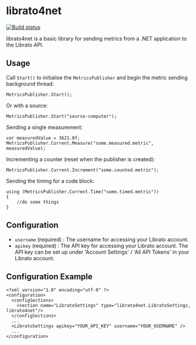 librato4net
===========

[![Build status](https://ci.appveyor.com/api/projects/status/v7wwdoeevkky7x55/branch/master?svg=true)](https://ci.appveyor.com/project/plmw/librato4net/branch/master)

librato4net is a basic library for sending metrics from a .NET application to the Librato API.

Usage
----

Call `Start()` to initialise the `MetricsPublisher` and begin the metric sending background thread:
```
MetricsPublisher.Start();
```

Or with a source:
```
MetricsPublisher.Start("source-computer");
```

Sending a single measurement:
```
var measuredValue = 3621.0f;
MetricsPublisher.Current.Measure("some.measured.metric", measuredValue);
```

Incrementing a counter (reset when the publisher is created):
```
MetricsPublisher.Current.Increment("some.counted.metric");
```

Sending the timing for a code block:
```
using (MetricsPublisher.Current.Time("some.timed.metric"))
{
	//do some things
}
```

Configuration
----------

* `username` (required) : The username for accessing your Librato account.
* `apikey` (required) : The API key for accessing your Librato account. The API key can be set up under 'Account Settings' / 'All API Tokens' in your Librato account.

Configuration Example
----------------

```
<?xml version="1.0" encoding="utf-8" ?>
<configuration>
  <configSections>
    <section name="LibratoSettings" type="librato4net.LibratoSettings, librato4net"/>
  </configSections>
  ...
  <LibratoSettings apikey="YOUR_API_KEY" username="YOUR_USERNAME" />
  ...
</configuration>
```
